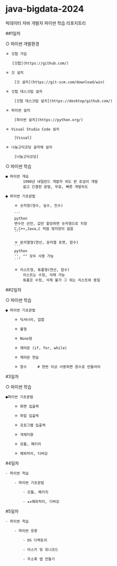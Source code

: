 # java-bigdata-2024
빅데이터 자바 개발자 파이썬 학습 리포지토리

##1일차

○ 파이썬 개발환경

    ＊ 깃헙 가입

       [깃헙](https://github.com/)

    ＊ 깃 설치

        [깃 설치](https://git-scm.com/download/win)

    ＊ 깃헙 데스크탑 설치

        [깃헙 데스크탑 설치](https://desktop/github.com/)

    ＊ 파이썬 설치

        [파이썬 설치](https://python.org/)

    ＊ Visual Studio Code 설치

        [Visual]

    ＊ 나눔고딕코딩 글자체 설치

        [나눔고딕코딩]

○ 파이썬 학습

    ● 파이썬 개요
            1990년 네덜란드 개발자 귀도 반 로섬이 개발
            쉽고 간결한 문법, 무료, 빠른 개발속도

    ● 파이썬 기초문법

        ＊ 숫자형(정수, 실수, 진수)

        ``` 
        python
        변수만 선언, 값만 할당하면 숫자형으로 지정
        C,C++,Java,C 처럼 형지정이 없음
        ```

        ＊ 문자열형(연산, 문자열 포맷, 함수)
        ```
        python
        '', "" 모두 사용 가능
        ```
        
        ＊ 리스트형, 튜플형(연산, 함수)
            리스트는 수정, 삭제 가능
            튜플은 수정, 삭제 불가 그 외는 리스트와 동일

##2일차

○ 파이썬 학습

    ● 파이썬 기초문법

        ＊ 딕셔너리, 집합

        ＊ 불형

        ＊ None형

        ＊ 제어문 (if, for, while)

        ＊ 제어문 연습

        ＊ 함수     # 한번 이상 사용하면 함수로 만들어라
        
        

#3일차

 ○ 파이썬 학습

    ●파이썬 기초문법
       
        ＊ 화면 입출력
       
        ＊ 파일 입출력
      
        ＊ 프로그램 입출력
       
        ＊ 객체지향

        ＊ 모듈, 패키지

        ＊ 예외처리, 디버깅
        

#4일차

    - 파이썬 학습

        - 파이썬 기초문법

            - 모듈, 패키지

            - ★★예외처리, 디버깅

#5일차

    - 파이썬 학습

        - 파이썬 응용

            - OS 디렉토리

            - 아스키 및 유니코드

            - 주소록 앱 만들기

